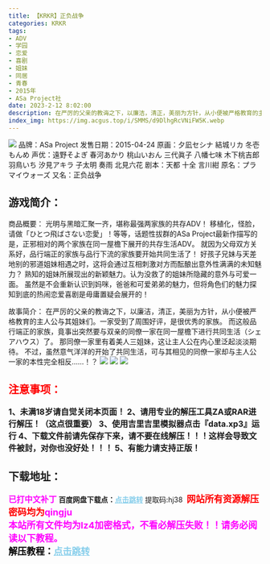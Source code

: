 ```yaml
---
title: 【KRKR】正负战争
categories: KRKR
tags:
- ADV
- 学园
- 恋爱
- 喜剧
- 姐妹
- 同居
- 青春
- 2015年
- ASa Project社
date: 2023-2-12 8:02:00
description: 在严厉的父亲的教诲之下，以廉洁，清正，美丽为方针，从小便被严格教育的主人公与其姐妹们。一家受到了周围好评，是很优秀的家族。而这般品行端正的家族，竟事出突然要与双亲的同僚一家在同一屋檐下进行共同生活（シェアハウス）了。
index_img: https://img.acgus.top/i/SMMS/d9DlhgRcVNiFW5K.webp
---
```

![](https://img.acgus.top/i/SMMS/d9DlhgRcVNiFW5K.webp)
品牌：ASa Project
发售日期：2015-04-24
原画：夕凪セシナ 結城リカ 冬壱もんめ
声优：遠野そよぎ 春河あかり 桃山いおん 三代眞子 八幡七味 木下桃吉郎 羽鳥いち 汐見アキラ 子太明 奏雨 北見六花
剧本：天都 十全 言川紺
原名：プラマイウォーズ
又名：正负战争

## 游戏简介：
商品概要：
光明与黑暗汇聚一齐，堪称最强两家族的共存ADV！
移植化，怪脸，请做「ひとつ飛ばさない恋愛」！等等，话题性拔群的ASa Project最新作描写的是，正邪相对的两个家族在同一屋檐下展开的共存生活ADV。
就因为父母双方关系好，品行端正的家族与品行下流的家族要开始共同生活了！
好孩子兄妹与天差地别的邪道姐妹相遇之时，这将会通过互相刺激对方而酝酿出意外性满满的未知魅力？
熟知的姐妹所展现出的新颖魅力。认为没救了的姐妹所隐藏的意外与可爱一面。
虽然是不会重新认识到妈咪，爸爸和可爱弟弟的魅力，但将角色们的魅力探知到底的热闹恋爱喜剧是毋庸置疑会展开的！

故事简介：
在严厉的父亲的教诲之下，以廉洁，清正，美丽为方针，从小便被严格教育的主人公与其姐妹们。一家受到了周围好评，是很优秀的家族。
而这般品行端正的家族，竟事出突然要与双亲的同僚一家在同一屋檐下进行共同生活（シェアハウス）了。
那同僚一家里有着美人三姐妹，这让主人公在内心里泛起淡淡期待。
不过，虽然意气洋洋的开始了共同生活，可与其相见的同僚一家却与主人公一家的本性完全相反……！？
![](https://img.acgus.top/i/SMMS/Gsikz1R93tpmVxr.webp)
![](https://img.acgus.top/i/SMMS/ro6LyXbavlcSWK.webp)
![](https://img.acgus.top/i/SMMS/ITcwDOt6R3JneBj.webp)





## <font color=#FF0000 >注意事项：</font>
<font size=3><b>1、未满18岁请自觉关闭本页面！
2、请用专业的解压工具ZA或RAR进行解压！（这点很重要）
3、使用吉里吉里模拟器点击『data.xp3』运行
4、下载文件前请先保存下来，请不要在线解压！！！这样会导致文件被封，对你也没好处！！！
5、有能力请支持正版！</b></font>

## 下载地址：
<font color=#FF00FF size=3><b>已打中文补丁</b></font>
<b>百度网盘下载点：</b><a href="https://pan.baidu.com/s/1D7wUF2kMrXSCgpv1ZtYoLg?pwd=hj38" style="color: #87CEEB;"><b>点击跳转</b></a> 提取码:hj38
<a style="padding: 0" href="https://post.qingju.org/AD/"><img style="max-width:100%" src="https://img.acgus.top/i/2024/07/478f689b8021d8d499ab43d21acf137a.gif" alt=""></a>
<b><font color=#FF0000 size=4>网站所有资源解压密码均为</b></font><b><font color=#FF00FF size=4>qingju</font><font color=#FF0000 ></font></b><br><b><font color=#FF00FF size=4>本站所有文件均为lz4加密格式，不看必解压失败！！请务必阅读以下教程。</b></font><br><b><font color=#000 size=4>解压教程：</b><a href="https://post.qingju.org/tutorial/000/" style="color: #87CEEB;"><b>点击跳转</b></a>